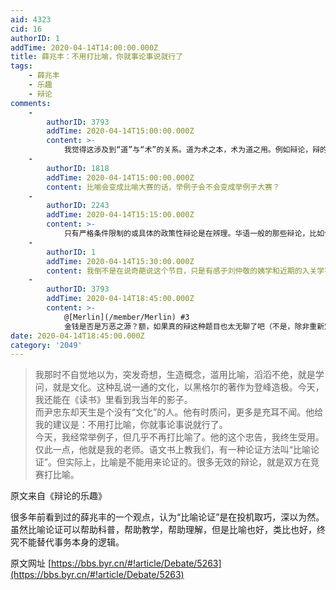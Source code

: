 ```yaml
---
aid: 4323
cid: 16
authorID: 1
addTime: 2020-04-14T14:00:00.000Z
title: 薛兆丰：不用打比喻，你就事论事说就行了
tags:
    - 薛兆丰
    - 乐趣
    - 辩论
comments:
    -
        authorID: 3793
        addTime: 2020-04-14T15:00:00.000Z
        content: >-
            我觉得这涉及到“道”与“术”的关系。道为术之本，术为道之用。例如辩论，辩的是理，不是言辞；但辩论的对象终究是人，运用诸如比喻等手段可以让人更好的理解自己的意思。此外，真、善、美皆有价值。只看理性不看感性的部分，只看内容不看呈现，只说理不说人，没有错，就是专注于一面了。
    -
        authorID: 1818
        addTime: 2020-04-14T15:00:00.000Z
        content: 比喻会变成比喻大赛的话，举例子会不会变成举例子大赛？
    -
        authorID: 2243
        addTime: 2020-04-14T15:15:00.000Z
        content: >-
            只有严格条件限制的或具体的政策性辩论是在辨理。华语一般的那些辩论，比如什么金钱是否是万恶之源根本就是开放性命题，双方辨的不是真理，只是角度与表现力，类比亦是最好用的手段，例如当年一时无两的黄执忠等人。
    -
        authorID: 1
        addTime: 2020-04-14T15:30:00.000Z
        content: 我倒不是在说奇葩说这个节目，只是有感于刘仲敬的姨学和近期的入关学有感……
    -
        authorID: 3793
        addTime: 2020-04-14T18:45:00.000Z
        content: >-
            @[Merlin](/member/Merlin) #3
            金钱是否是万恶之源？额，如果真的辩这种题目也太无聊了吧（不是，除非重新定义“金钱”）。先有鸡先有蛋的题目比这都有意思些（先有蛋，除非重新定义“鸡”）。
date: 2020-04-14T18:45:00.000Z
category: '2049'
---
```


> 我那时不自觉地以为，突发奇想，生造概念，滥用比喻，滔滔不绝，就是学问，就是文化。这种乱说一通的文化，以黑格尔的著作为登峰造极。今天，我还能在《读书》里看到我当年的影子。  
> 而尹忠东却天生是个没有“文化”的人。他有时质问，更多是充耳不闻。他给我的建议是：不用打比喻，你就事论事说就行了。  
> 今天，我经常举例子，但几乎不再打比喻了。他的这个忠告，我终生受用。仅此一点，他就是我的老师。语文书上教我们，有一种论证方法叫“比喻论证”。但实际上，比喻是不能用来论证的。很多无效的辩论，就是双方在竞赛打比喻。

原文来自《辩论的乐趣》

很多年前看到过的薛兆丰的一个观点，认为“比喻论证”是在投机取巧，深以为然。虽然比喻论证可以帮助科普，帮助教学，帮助理解，但是比喻也好，类比也好，终究不能替代事务本身的逻辑。

原文网址 [https://bbs.byr.cn/#!article/Debate/5263](https://bbs.byr.cn/#!article/Debate/5263)
